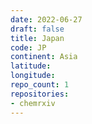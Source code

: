 ```yaml
---
date: 2022-06-27
draft: false
title: Japan
code: JP
continent: Asia
latitude:
longitude:
repo_count: 1
repositories:
- chemrxiv
---
```



